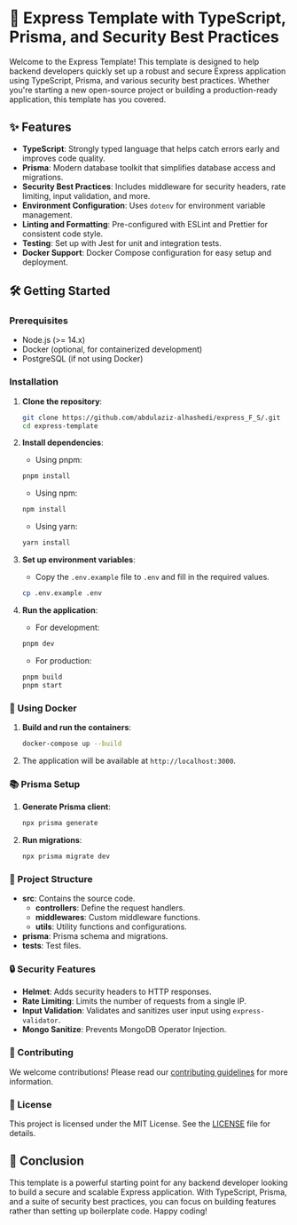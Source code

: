 # 🚀 Express Template with TypeScript, Prisma, and Security Best Practices

Welcome to the Express Template! This template is designed to help backend developers quickly set up a robust and secure Express application using TypeScript, Prisma, and various security best practices. Whether you're starting a new open-source project or building a production-ready application, this template has you covered.

## ✨ Features

- **TypeScript**: Strongly typed language that helps catch errors early and improves code quality.
- **Prisma**: Modern database toolkit that simplifies database access and migrations.
- **Security Best Practices**: Includes middleware for security headers, rate limiting, input validation, and more.
- **Environment Configuration**: Uses `dotenv` for environment variable management.
- **Linting and Formatting**: Pre-configured with ESLint and Prettier for consistent code style.
- **Testing**: Set up with Jest for unit and integration tests.
- **Docker Support**: Docker Compose configuration for easy setup and deployment.

## 🛠️ Getting Started

### Prerequisites

- Node.js (>= 14.x)
- Docker (optional, for containerized development)
- PostgreSQL (if not using Docker)

### Installation

1. **Clone the repository**:
    ```bash
    git clone https://github.com/abdulaziz-alhashedi/express_F_S/.git
    cd express-template
    ```

2. **Install dependencies**:
    - Using pnpm:
    ```bash
    pnpm install
    ```
    - Using npm:
    ```bash
    npm install
    ```
    - Using yarn:
    ```bash
    yarn install
    ```

3. **Set up environment variables**:
    - Copy the `.env.example` file to `.env` and fill in the required values.
    ```bash
    cp .env.example .env
    ```

4. **Run the application**:
    - For development:
    ```bash
    pnpm dev
    ```
    - For production:
    ```bash
    pnpm build
    pnpm start
    ```

### 🐳 Using Docker

1. **Build and run the containers**:
    ```bash
    docker-compose up --build
    ```

2. The application will be available at `http://localhost:3000`.

### 📚 Prisma Setup

1. **Generate Prisma client**:
    ```bash
    npx prisma generate
    ```

2. **Run migrations**:
    ```bash
    npx prisma migrate dev
    ```

### 📂 Project Structure

- **src**: Contains the source code.
  - **controllers**: Define the request handlers.
  - **middlewares**: Custom middleware functions.
  - **utils**: Utility functions and configurations.
- **prisma**: Prisma schema and migrations.
- **tests**: Test files.

### 🔒 Security Features

- **Helmet**: Adds security headers to HTTP responses.
- **Rate Limiting**: Limits the number of requests from a single IP.
- **Input Validation**: Validates and sanitizes user input using `express-validator`.
- **Mongo Sanitize**: Prevents MongoDB Operator Injection.

### 🤝 Contributing

We welcome contributions! Please read our [contributing guidelines](CONTRIBUTING.md) for more information.

### 📜 License

This project is licensed under the MIT License. See the [LICENSE](LICENSE) file for details.

## 🎉 Conclusion

This template is a powerful starting point for any backend developer looking to build a secure and scalable Express application. With TypeScript, Prisma, and a suite of security best practices, you can focus on building features rather than setting up boilerplate code. Happy coding!

